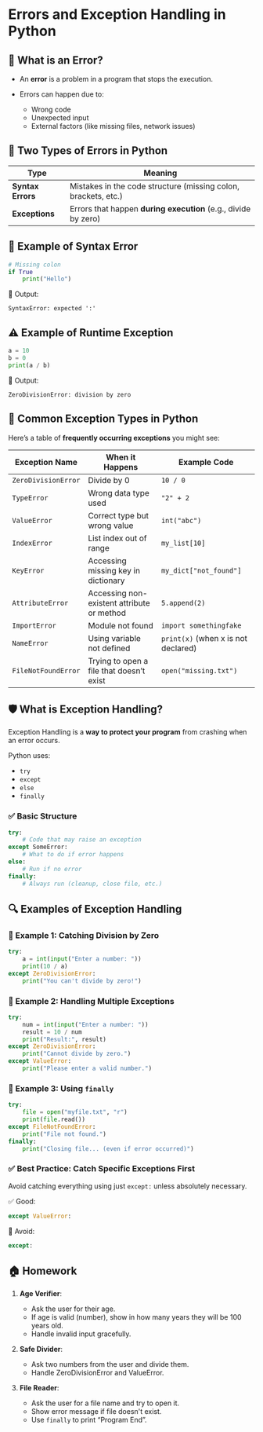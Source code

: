 # **Errors and Exception Handling in Python**

## 🧨 What is an Error?

* An **error** is a problem in a program that stops the execution.
* Errors can happen due to:

  * Wrong code
  * Unexpected input
  * External factors (like missing files, network issues)


## 🧱 Two Types of Errors in Python

| Type              | Meaning                                                        |
| ----------------- | -------------------------------------------------------------- |
| **Syntax Errors** | Mistakes in the code structure (missing colon, brackets, etc.) |
| **Exceptions**    | Errors that happen **during execution** (e.g., divide by zero) |


## 🧾 Example of Syntax Error

```python
# Missing colon
if True
    print("Hello")
```

📌 Output:

```
SyntaxError: expected ':'
```


## ⚠️ Example of Runtime Exception

```python
a = 10
b = 0
print(a / b)
```

📌 Output:

```
ZeroDivisionError: division by zero
```

## 🧠 Common Exception Types in Python

Here’s a table of **frequently occurring exceptions** you might see:

| Exception Name      | When it Happens                            | Example Code                        |
| ------------------- | ------------------------------------------ | ----------------------------------- |
| `ZeroDivisionError` | Divide by 0                                | `10 / 0`                            |
| `TypeError`         | Wrong data type used                       | `"2" + 2`                           |
| `ValueError`        | Correct type but wrong value               | `int("abc")`                        |
| `IndexError`        | List index out of range                    | `my_list[10]`                       |
| `KeyError`          | Accessing missing key in dictionary        | `my_dict["not_found"]`              |
| `AttributeError`    | Accessing non-existent attribute or method | `5.append(2)`                       |
| `ImportError`       | Module not found                           | `import somethingfake`              |
| `NameError`         | Using variable not defined                 | `print(x)` (when x is not declared) |
| `FileNotFoundError` | Trying to open a file that doesn’t exist   | `open("missing.txt")`               |


## 🛡️ What is Exception Handling?

Exception Handling is a **way to protect your program** from crashing when an error occurs.

Python uses:

* `try`
* `except`
* `else`
* `finally`


### ✅ Basic Structure

```python
try:
    # Code that may raise an exception
except SomeError:
    # What to do if error happens
else:
    # Run if no error
finally:
    # Always run (cleanup, close file, etc.)
```


## 🔍 Examples of Exception Handling

### 🎯 Example 1: Catching Division by Zero

```python
try:
    a = int(input("Enter a number: "))
    print(10 / a)
except ZeroDivisionError:
    print("You can't divide by zero!")
```

### 🎯 Example 2: Handling Multiple Exceptions

```python
try:
    num = int(input("Enter a number: "))
    result = 10 / num
    print("Result:", result)
except ZeroDivisionError:
    print("Cannot divide by zero.")
except ValueError:
    print("Please enter a valid number.")
```


### 🎯 Example 3: Using `finally`

```python
try:
    file = open("myfile.txt", "r")
    print(file.read())
except FileNotFoundError:
    print("File not found.")
finally:
    print("Closing file... (even if error occurred)")
```

### ✅ Best Practice: Catch Specific Exceptions First

Avoid catching everything using just `except:` unless absolutely necessary.

✅ Good:

```python
except ValueError:
```

🚫 Avoid:

```python
except:
```



## 🏠 Homework

1. **Age Verifier**:

   * Ask the user for their age.
   * If age is valid (number), show in how many years they will be 100 years old.
   * Handle invalid input gracefully.

2. **Safe Divider**:

   * Ask two numbers from the user and divide them.
   * Handle ZeroDivisionError and ValueError.

3. **File Reader**:

   * Ask the user for a file name and try to open it.
   * Show error message if file doesn't exist.
   * Use `finally` to print “Program End”.

